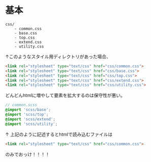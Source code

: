 # 基本

```
css/
    - common.css
    - base.css
    - top.css
    - extend.css
    - utility.css
```
↑このようなスタイル用ディレクトリがあった場合、

```html
<link rel="stylesheet" type="text/css" href="css/common.css">
<link rel="stylesheet" type="text/css" href="css/base.css">
<link rel="stylesheet" type="text/css" href="css/top.css">
<link rel="stylesheet" type="text/css" href="css/extend.css">
<link rel="stylesheet" type="text/css" href="css/utility.css">
```
どんどんhtmlに増やして<head>要素を拡大するのは保守性が悪い。

```scss
// common.scss
@import 'scss/base';
@import 'scss/top';
@import 'scss/extend';
@import 'scss/utility';

```
↑ 上記のように記述するとhtmlで読み込むファイルは

```html
<link rel="stylesheet" type="text/css" href="css/common.css">
```
のみでおっけ！！！！
